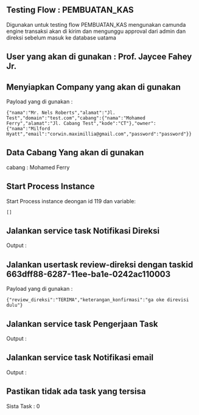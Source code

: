 ## Testing  Flow  :  PEMBUATAN_KAS

Digunakan untuk testing flow PEMBUATAN_KAS mengunakan camunda engine
        transaksi akan di kirim dan mengunggu approval dari admin dan direksi sebelum masuk ke database uatama
        

## User yang akan di gunakan :  Prof. Jaycee Fahey Jr.

## Menyiapkan Company yang akan di gunakan

Payload yang di gunakan :

```
{"nama":"Mr. Nels Roberts","alamat":"Jl. Test","domain":"test.com","cabang":{"nama":"Mohamed Ferry","alamat":"Jl. Cabang Test","kode":"CT"},"owner":{"nama":"Milford Hyatt","email":"corwin.maximillia@gmail.com","password":"password"}}
```

## Data Cabang Yang akan di gunakan

cabang : Mohamed Ferry

## Start Process Instance 

Start Process instance deongan id  119 dan variable: 

```
[]
```

## Jalankan service task  Notifikasi Direksi

Output : 

## Jalankan usertask review-direksi dengan taskid 663dff88-6287-11ee-ba1e-0242ac110003

Payload yang di gunakan :

```
{"review_direksi":"TERIMA","keterangan_konfirmasi":"ga oke direvisi dulu"}
```

## Jalankan service task  Pengerjaan Task

Output : 

## Jalankan service task  Notifikasi email

Output : 

## Pastikan tidak ada task yang tersisa 

Sista Task :  0

